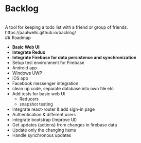 # Backlog
<br>
A tool for keeping a todo list with a friend or group of friends.
<br>
https://paulwells.github.io/backlog/
<br>
## Roadmap

- <b>Basic Web UI</b>
- <b> Integrate Redux </b>
- <b>Integrate Firebase for data persistence and synchronization</b>
- Setup test environment for Firebase
- Android app
- Windows UWP
- iOS app
- Facebook messenger integration
- clean up code, separate database into own file etc
- Add tests for basic web UI
  - Reducers
  - snapshot testing
- Integrate react-router & add sign-in page
- Authentication & different users
- Integrate bootstrap (Improve UI)
- Get updates (actions) from changes in firebase data
- Update only the changing items
- Handle synchronous updates
